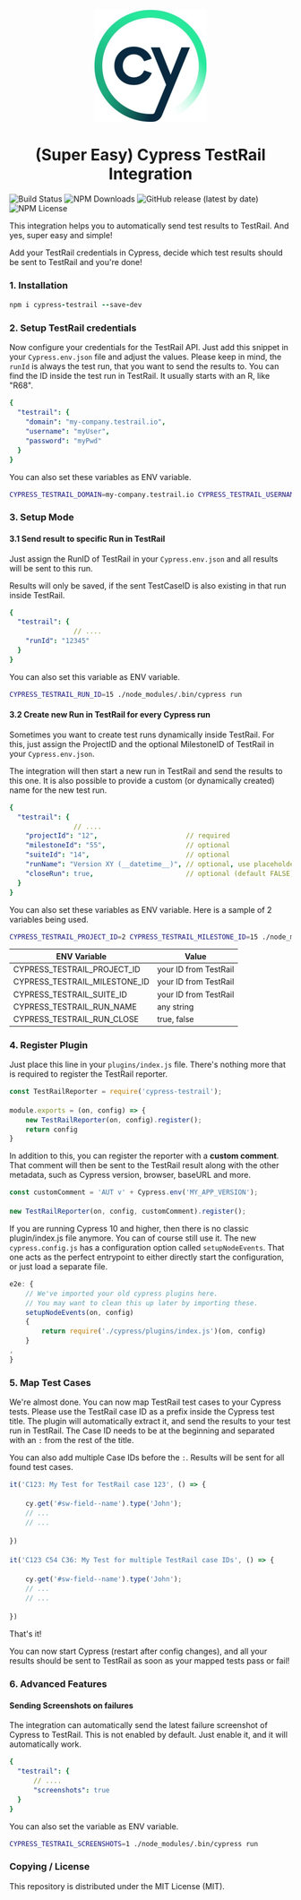 <p align="center">
   <img width="200px" src="/assets/cypress.jpg">
</p>
<h1 align="center">(Super Easy) Cypress TestRail Integration</h1>


![Build Status](https://github.com/boxblinkracer/cypress-testrail/actions/workflows/ci_pipe.yml/badge.svg) ![NPM Downloads](https://badgen.net/npm/dt/cypress-testrail) ![GitHub release (latest by date)](https://img.shields.io/github/v/release/boxblinkracer/cypress-testrail) ![NPM License](https://img.shields.io/npm/l/cypress-testrail)

This integration helps you to automatically send test results to TestRail. And yes, super easy and simple!

Add your TestRail credentials in Cypress, decide which test results should be sent to TestRail and you're done!

### 1. Installation

```ruby 
npm i cypress-testrail --save-dev
```

### 2. Setup TestRail credentials

Now configure your credentials for the TestRail API.
Just add this snippet in your `Cypress.env.json` file and adjust the values.
Please keep in mind, the `runId` is always the test run, that you want to send the results to.
You can find the ID inside the test run in TestRail. It usually starts with an R, like "R68".

```yaml 
{
  "testrail": {
    "domain": "my-company.testrail.io",
    "username": "myUser",
    "password": "myPwd"
  }
}
```

You can also set these variables as ENV variable.

```bash 
CYPRESS_TESTRAIL_DOMAIN=my-company.testrail.io CYPRESS_TESTRAIL_USERNAME=myUser CYPRESS_TESTRAIL_PASSWORD=myPwd  ./node_modules/.bin/cypress run 
```

### 3. Setup Mode

#### 3.1 Send result to specific Run in TestRail

Just assign the RunID of TestRail in your `Cypress.env.json` and all results will be sent to this run.

Results will only be saved, if the sent TestCaseID is also existing in that run inside TestRail.

```yaml 
{
  "testrail": {
                // ....
    "runId": "12345"
  }
}
```

You can also set this variable as ENV variable.

```bash 
CYPRESS_TESTRAIL_RUN_ID=15 ./node_modules/.bin/cypress run 
```

#### 3.2 Create new Run in TestRail for every Cypress run

Sometimes you want to create test runs dynamically inside TestRail.
For this, just assign the ProjectID and the optional MilestoneID of TestRail in your `Cypress.env.json`.

The integration will then start a new run in TestRail and send the results to this one.
It is also possible to provide a custom (or dynamically created) name for the new test run.

```yaml 
{
  "testrail": {
                // ....
    "projectId": "12",                      // required
    "milestoneId": "55",                    // optional
    "suiteId": "14",                        // optional
    "runName": "Version XY (__datetime__)", // optional, use placeholder __datetime__ for current date time
    "closeRun": true,                       // optional (default FALSE), automatically close run in this mode
  }
}
```

You can also set these variables as ENV variable.
Here is a sample of 2 variables being used.

```bash 
CYPRESS_TESTRAIL_PROJECT_ID=2 CYPRESS_TESTRAIL_MILESTONE_ID=15 ./node_modules/.bin/cypress run 
```

| ENV Variable                  | Value                 |
|-------------------------------|-----------------------|
| CYPRESS_TESTRAIL_PROJECT_ID   | your ID from TestRail |
| CYPRESS_TESTRAIL_MILESTONE_ID | your ID from TestRail |
| CYPRESS_TESTRAIL_SUITE_ID     | your ID from TestRail |
| CYPRESS_TESTRAIL_RUN_NAME     | any string            |
| CYPRESS_TESTRAIL_RUN_CLOSE    | true, false           |

### 4. Register Plugin

Just place this line in your `plugins/index.js` file.
There's nothing more that is required to register the TestRail reporter.

```javascript 
const TestRailReporter = require('cypress-testrail');

module.exports = (on, config) => {
    new TestRailReporter(on, config).register();
    return config
}
```

In addition to this, you can register the reporter with a **custom comment**.
That comment will then be sent to the TestRail result along with the other metadata,
such as Cypress version, browser, baseURL and more.

```javascript 
const customComment = 'AUT v' + Cypress.env('MY_APP_VERSION');

new TestRailReporter(on, config, customComment).register();
```

If you are running Cypress 10 and higher, then there is no classic plugin/index.js file anymore.
You can of course still use it. The new `cypress.config.js` has a configuration option called `setupNodeEvents`.
That one acts as the perfect entrypoint to either directly start the configuration, or just load a separate file.

```javascript
e2e: {
    // We've imported your old cypress plugins here.
    // You may want to clean this up later by importing these.
    setupNodeEvents(on, config)
    {
        return require('./cypress/plugins/index.js')(on, config)
    }
,
}
```

### 5. Map Test Cases

We're almost done.
You can now map TestRail test cases to your Cypress tests.
Please use the TestRail case ID as a prefix inside the Cypress test title.
The plugin will automatically extract it, and send the results to your test run in TestRail.
The Case ID needs to be at the beginning and separated with an `:` from the rest of the title.

You can also add multiple Case IDs before the `:`. Results will be sent for all found test cases.

```javascript 
it('C123: My Test for TestRail case 123', () => {

    cy.get('#sw-field--name').type('John');
    // ...
    // ...

})

it('C123 C54 C36: My Test for multiple TestRail case IDs', () => {

    cy.get('#sw-field--name').type('John');
    // ...
    // ...

})
```

That's it!

You can now start Cypress (restart after config changes), and all your results should be sent to TestRail as soon as your mapped tests pass or fail!



### 6. Advanced Features

#### Sending Screenshots on failures
The integration can automatically send the latest failure screenshot of Cypress to TestRail.
This is not enabled by default. Just enable it, and it will automatically work.

```yaml 
{
  "testrail": {
      // ....
      "screenshots": true
  }
}
```

You can also set the variable as ENV variable.

```bash 
CYPRESS_TESTRAIL_SCREENSHOTS=1 ./node_modules/.bin/cypress run 
```


### Copying / License

This repository is distributed under the MIT License (MIT).